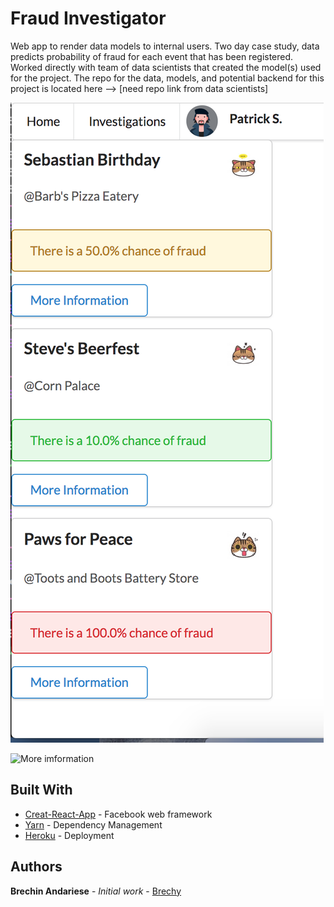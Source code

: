 # Fraud Investigator 

Web app to render data models to internal users. Two day case study, data predicts probability of fraud for each event that has been registered. Worked directly with team of data scientists that created the model(s) used for the project. The repo for the data, models, and potential backend for this project is located here --> [need repo link from data scientists]

![Dashboard design ](/screenshots/dashboard.png "Dashboard shows users list of events with important information regarding probability of fraud")



![More imformation](/screenshots/moreinformation.jpg "View that appears after user clicks the More Information modal button")

## Built With

* [Creat-React-App](https://github.com/facebook/create-react-app) - Facebook web framework
* [Yarn](https://yarnpkg.com/en/) - Dependency Management
* [Heroku](https://www.heroku.com/) - Deployment

## Authors

**Brechin Andariese** - *Initial work* - [Brechy](https://github.com/Brechy)
